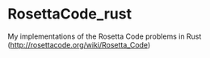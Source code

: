# RosettaCode_rust

My implementations of the Rosetta Code problems in Rust  (http://rosettacode.org/wiki/Rosetta_Code)
